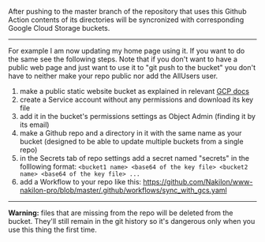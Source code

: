 After pushing to the master branch of the repository that uses this Github Action contents of its directories will be syncronized with corresponding Google Cloud Storage buckets.

---

For example I am now updating my home page using it. If you want to do the same see the following steps. Note that if you don't want to have a public web page and just want to use it to "git push to the bucket" you don't have to neither make your repo public nor add the AllUsers user.

1. make a public static website bucket as explained in relevant [GCP docs](https://cloud.google.com/storage/docs/hosting-static-website)
2. create a Service account without any permissions and download its key file
3. add it in the bucket's permissions settings as Object Admin (finding it by its email)
4. make a Github repo and a directory in it with the same name as your bucket (designed to be able to update multiple buckets from a single repo)
5. in the Secrets tab of repo settings add a secret named "secrets" in the folllowing format: `<bucket1 name> <base64 of the key file> <bucket2 name> <base64 of the key file> ...`
6. add a Workflow to your repo like this: https://github.com/Nakilon/www-nakilon-pro/blob/master/.github/workflows/sync_with_gcs.yaml

---

**Warning:** files that are missing from the repo will be deleted from the bucket. They'll still remain in the git history so it's dangerous only when you use this thing the first time.
